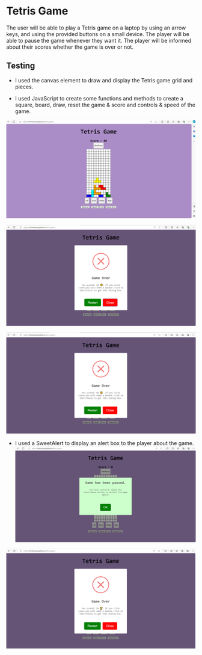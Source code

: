 # Tetris Game

The user will be able to play a Tetris game on a laptop by using an arrow keys, and using the provided buttons on a small device. The player will be able to pause the game whenever they want it. The player will be informed about their scores whether the game is over or not.

## Testing

* I used the canvas element to draw and display the Tetris game grid and pieces.

* I used JavaScript to create some functions and methods to create a square, board, draw, reset the game & score and controls & speed of the game.


![First game](documents/first-game.PNG)

![Low score](documents/low-score.png)

![Good_score](documents/good-score.png)

* I used a SweetAlert to display an alert box to the player about the game.
![Paused game](documents/paused-game.png)

![Game over](documents/game-over.png)
